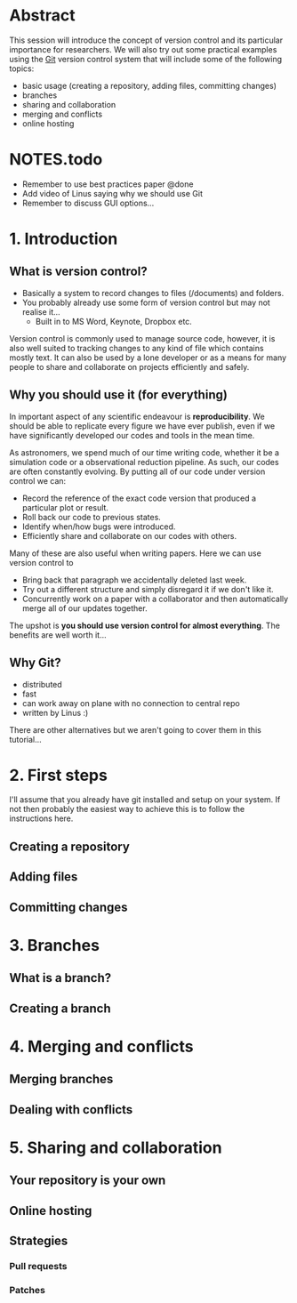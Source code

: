 # Abstract

This session will introduce the concept of version control and its particular importance for researchers.  We will also try out some practical examples using the [Git](http://git-scm.com/) version control system that will include some of the following topics: 

- basic usage (creating a repository, adding files, committing changes)
- branches
- sharing and collaboration
- merging and conflicts
- online hosting



# NOTES.todo

- Remember to use best practices paper @done
- Add video of Linus saying why we should use Git
- Remember to discuss GUI options...


# 1. Introduction

## What is version control?

- Basically a system to record changes to files (/documents) and folders.
- You probably already use some form of version control but may not realise it...
	- Built in to MS Word, Keynote, Dropbox etc.
	
Version control is commonly used to manage source code, however, it is also well suited to tracking changes to any kind of file which contains mostly text.  It can also be used by a lone developer or as a means for many people to share and collaborate on projects efficiently and safely.


## Why you should use it (for everything)

In important aspect of any scientific endeavour is **reproducibility**.  We should be able to replicate every figure we have ever publish, even if we have significantly developed our codes and tools in the mean time. 

As astronomers, we spend much of our time writing code, whether it be a simulation code or a observational reduction pipeline.  As such, our codes are often constantly evolving.  By putting all of our code under version control we can:

- Record the reference of the exact code version that produced a particular plot or result.
- Roll back our code to previous states.
- Identify when/how bugs were introduced.
- Efficiently share and collaborate on our codes with others.

Many of these are also useful when writing papers.  Here we can use version control to 

- Bring back that paragraph we accidentally deleted last week.
- Try out a different structure and simply disregard it if we don't like it.
- Concurrently work on a paper with a collaborator and then automatically merge all of our updates together.

The upshot is **you should use version control for almost everything**.  The benefits are well worth it...

## Why Git?

- distributed
- fast
- can work away on plane with no connection to central repo
- written by Linus :)

There are other alternatives but we aren't going to cover them in this tutorial...


# 2. First steps

I'll assume that you already have git installed and setup on your system.  If not then probably the easiest way to achieve this is to follow the instructions here.

## Creating a repository

## Adding files

## Committing changes


# 3. Branches

## What is a branch?

## Creating a branch


# 4. Merging and conflicts

## Merging branches

## Dealing with conflicts


# 5. Sharing and collaboration

## Your repository is your own

## Online hosting

## Strategies

### Pull requests

### Patches


